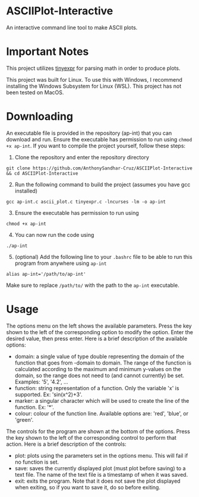 # ASCIIPlot-Interactive
An interactive command line tool to make ASCII plots.

# Important Notes
This project utilizes [tinyexpr](https://github.com/codeplea/tinyexpr) for parsing math in order to produce plots.

This project was built for Linux. To use this with Windows, I recommend installing the Windows Subsystem for Linux (WSL). This project has not been tested on MacOS.

# Downloading
An executable file is provided in the repository (ap-int) that you can download and run. Ensure the executable has permission to run using `chmod +x ap-int`. If you want to compile the project yourself, follow these steps:

1. Clone the repository and enter the repository directory
```
git clone https://github.com/AnthonySandhar-Cruz/ASCIIPlot-Interactive && cd ASCIIPlot-Interactive
```
2. Run the following command to build the project (assumes you have gcc installed)
```
gcc ap-int.c ascii_plot.c tinyexpr.c -lncurses -lm -o ap-int
```
3. Ensure the executable has permission to run using
```
chmod +x ap-int
```
4. You can now run the code using
```
./ap-int
```
5. (optional) Add the following line to your `.bashrc` file to be able to run this program from anywhere using `ap-int`
```
alias ap-int='/path/to/ap-int'
```
Make sure to replace `/path/to/` with the path to the `ap-int` executable.

# Usage
The options menu on the left shows the available parameters. Press the key shown to the left of the corresponding option to modify the option. Enter the desired value, then press enter. Here is a brief description of the available options:

 - domain: a single value of type double representing the domain of the function that goes from -domain to domain. The range of the function is calculated according to the maximum and minimum y-values on the domain, so the range does not need to (and cannot currently) be set. Examples: '5', '4.2', ...
 - function: string representation of a function. Only the variable 'x' is supported. Ex: 'sin(x^2)+3'.
 - marker: a singular character which will be used to create the line of the function. Ex: '*'.
 - colour: colour of the function line. Available options are: 'red', 'blue', or 'green'.

The controls for the program are shown at the bottom of the options. Press the key shown to the left of the corresponding control to perform that action. Here is a brief description of the controls:

- plot: plots using the parameters set in the options menu. This will fail if no function is set.
- save: saves the currently displayed plot (must plot before saving) to a text file. The name of the text file is a timestamp of when it was saved.
- exit: exits the program. Note that it does not save the plot displayed when exiting, so if you want to save it, do so before exiting.
